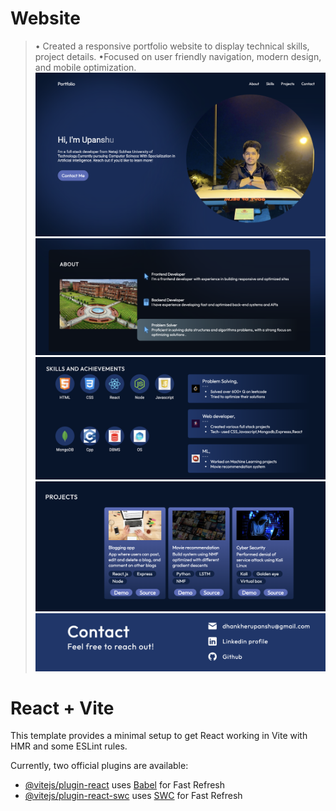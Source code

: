 # Website 
>• Created a responsive portfolio website to display technical skills, project details.
>•Focused on user friendly navigation, modern design, and mobile optimization.
![Application screenshot](./1.png)
![Application screenshot](./2.png)
![Application screenshot](./3.png)
![Application screenshot](./4.png)
![Application screenshot](./5.png)

# React + Vite

This template provides a minimal setup to get React working in Vite with HMR and some ESLint rules.

Currently, two official plugins are available:

- [@vitejs/plugin-react](https://github.com/vitejs/vite-plugin-react/blob/main/packages/plugin-react/README.md) uses [Babel](https://babeljs.io/) for Fast Refresh
- [@vitejs/plugin-react-swc](https://github.com/vitejs/vite-plugin-react-swc) uses [SWC](https://swc.rs/) for Fast Refresh
